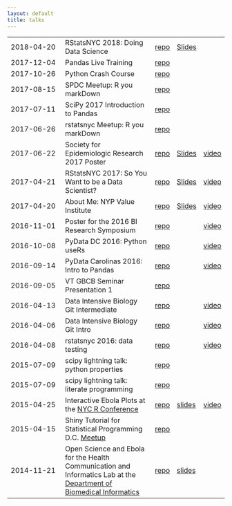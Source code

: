 ```yaml
---
layout: default
title: talks
---
```


<table>
  <col width="125">
  <tr>
    <td>2018-04-20</td>
    <td>RStatsNYC 2018: Doing Data Science</td>
    <td><a href='https://github.com/chendaniely/rstatsnyc_2018-data_science'>repo</a></td>
    <td><a href='https://github.com/chendaniely/rstatsnyc_2018-data_science/raw/master/slides/talk.html'>Slides</a></td>
    <td><a href=''></a></td>
  </tr>

  <tr>
    <td>2017-12-04</td>
    <td>Pandas Live Training</td>
    <td><a href='https://github.com/chendaniely/2017-12-04-pandas_live'>repo</a></td>
    <td><a href=''></a></td>
    <td><a href=''></a></td>
  </tr>
  
  <tr>
    <td>2017-10-26</td>
    <td>Python Crash Course</td>
    <td><a href='https://github.com/chendaniely/2017-10-26-python_crash_course'>repo</a></td>
    <td><a href=''></a></td>
    <td><a href=''></a></td>
  </tr>
  
  <tr>
    <td>2017-08-15</td>
    <td>SPDC Meetup: R you markDown</td>
    <td><a href='https://github.com/chendaniely/2017-08-15-meetup-r_you_markDown'>repo</a></td>
    <td><a href=''></a></td>
    <td><a href=''></a></td>
  </tr>
  
  <tr>
    <td>2017-07-11</td>
    <td>SciPy 2017 Introduction to Pandas</td>
    <td><a href='https://github.com/chendaniely/scipy-2017-tutorial-pandas'>repo</a></td>
    <td><a href=''></a></td>
    <td><a href=''></a></td>
  </tr>
  
  <tr>
    <td>2017-06-26</td>
    <td>rstatsnyc Meetup: R you markDown</td>
    <td><a href='https://github.com/chendaniely/2017-06-26-meetup-r_you_markDown'>repo</a></td>
    <td><a href=''></a></td>
    <td><a href=''></a></td>
  </tr>
  
  <tr>
    <td>2017-06-22</td>
    <td>Society for Epidemiologic Research 2017 Poster</td>
    <td><a href='https://github.com/chendaniely/rstatsnyc_2017-data_scientist'>repo</a></td>
    <td><a href='https://github.com/chendaniely/rstatsnyc_2017-data_scientist/raw/master/slides/slides.html'>Slides</a></td>
    <td><a href=''>video</a></td>
  </tr>
  
  <tr>
    <td>2017-04-21</td>
    <td>RStatsNYC 2017: So You Want to be a Data Scientist?</td>
    <td><a href='https://github.com/chendaniely/rstatsnyc_2017-data_scientist'>repo</a></td>
    <td><a href='https://github.com/chendaniely/rstatsnyc_2017-data_scientist/raw/master/slides/slides.html'>Slides</a></td>
    <td><a href=''>video</a></td>
  </tr>
  
  <tr>
    <td>2017-04-20</td>
    <td>About Me: NYP Value Institute</td>
    <td><a href='https://github.com/chendaniely/2017-04-20-nyp_value_institute'>repo</a></td>
    <td><a href='https://github.com/chendaniely/2017-04-20-nyp_value_institute/raw/master/talk.html'>Slides</a></td>
    <td><a href=''>video</a></td>
  </tr>

   <tr>
    <td>2016-11-01</td>
    <td>Poster for the 2016 BI Research Symposium</td>
    <td><a href='https://github.com/chendaniely/2016-11-01-bi_symposium'>repo</a></td>
    <td></td>
    <td><a href=''>video</a></td>
  </tr>
  
  <tr>
    <td>2016-10-08</td>
    <td>PyData DC 2016: Python useRs</td>
    <td><a href='https://github.com/chendaniely/2016-pydata-dc-python_useRs'>repo</a></td>
    <td></td>
    <td><a href='https://www.youtube.com/watch?v=3KqZbVab7AA'>video</a></td>
  </tr>

  <tr>
    <td>2016-09-14</td>
    <td>PyData Carolinas 2016: Intro to Pandas</td>
    <td><a href='https://github.com/chendaniely/2016-pydata-carolinas-pandas'>repo</a></td>
    <td></td>
    <td><a href='https://www.youtube.com/watch?v=dye7rDktJ2E'>video</a></td>
  </tr>
  
  <tr>
    <td>2016-09-05</td>
    <td>VT GBCB Seminar Presentation 1</td>
    <td><a href='https://github.com/chendaniely/gbcb_seminar_presentation_1'>repo</a></td>
    <td></td>
    <td><a href=''></a></td>
  </tr>

  <tr>
    <td>2016-04-13</td>
    <td>Data Intensive Biology Git Intermediate</td>
    <td><a href='https://github.com/chendaniely/2016-04-13-dib-git-intermediate'>repo</a></td>
    <td></td>
    <td><a href='https://www.youtube.com/watch?v=S8TLL05qVFg'>video</a></td>
  </tr>

  <tr>
    <td>2016-04-06</td>
    <td>Data Intensive Biology Git Intro</td>
    <td><a href='https://github.com/chendaniely/2016-04-06-dib-git-intro-intermediate'>repo</a></td>
    <td></td>
    <td><a href='https://www.youtube.com/watch?v=IpUDlhh8I2E'>video</a></td>
  </tr>

  <tr>
    <td>2016-04-08</td>
    <td>rstatsnyc 2016: data testing</td>
    <td><a href='https://github.com/chendaniely/2016-04-08-rstatsnyc_testing'>repo</a></td>
    <td></td>
    <td><a href='https://www.youtube.com/watch?v=CAy0udiWwmg'>video</a></td>
  </tr>

  <tr>
    <td>2015-07-09</td>
    <td>scipy lightning talk: python properties</td>
    <td><a href='https://github.com/chendaniely/2015-scipy-lightning-mann-properties'>repo</a></td>
  </tr>

  <tr>
    <td>2015-07-09</td>
    <td>scipy lightning talk: literate programming</td>
    <td><a href='https://github.com/chendaniely/2015-scipy-lightning-literate'>repo</a></td>
  </tr>

  <tr>
    <td>2015-04-25</td>
    <td>Interactive Ebola Plots at the <a href='http://www.rstats.nyc/'>NYC R Conference</a></td>
    <td><a href='https://github.com/chendaniely/2015-04-25-rstatsnyc-ebola/blob/master/src/shiny-ebola-combinedRmd.Rmd'>repo</a></td>
    <td><a href='https://htmlpreview.github.io/?https://github.com/chendaniely/2015-04-25-rstatsnyc-ebola/blob/master/src/shiny-ebola-combinedRmd.html'>slides</a></td>
    <td><a href='https://youtu.be/oPCIqDagGSk'>video</a></td>
  </tr>
  
  <tr>
    <td>2015-04-15</td>
    <td>Shiny Tutorial for Statistical Programming D.C. <a href='http://www.meetup.com/stats-prog-dc/events/221534560/'>Meetup</a></td>
    <td><a href='https://github.com/chendaniely/2015-04-15-SPDC-shiny'>repo</a></td>
  </tr>

  <tr>
    <td width="110px">2014-11-21</td>
    <td>Open Science and Ebola for the Health Communication and Informatics Lab at the <a href='https://www.dbmi.columbia.edu/'>Department of Biomedical Informatics</a></td>
    <td><a href='https://github.com/chendaniely/2014-11-21-talk-cumc-dbmi-hci'>repo</a></td>
    <td><a href='https://htmlpreview.github.io/?https://github.com/chendaniely/2014-11-21-talk-cumc-dbmi-hci/blob/master/ebolaOpenScience.html#1'>slides</a></td>
  </tr>

</table>
